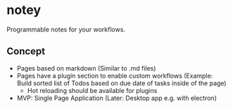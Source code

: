 # notey

Programmable notes for your workflows.

## Concept

- Pages based on markdown (Similar to .md files)
- Pages have a plugin section to enable custom workflows (Example: Build sorted list of Todos based on due date of tasks inside of the page)
  - Hot reloading should be available for plugins
- MVP: Single Page Application (Later: Desktop app e.g. with electron)
  
